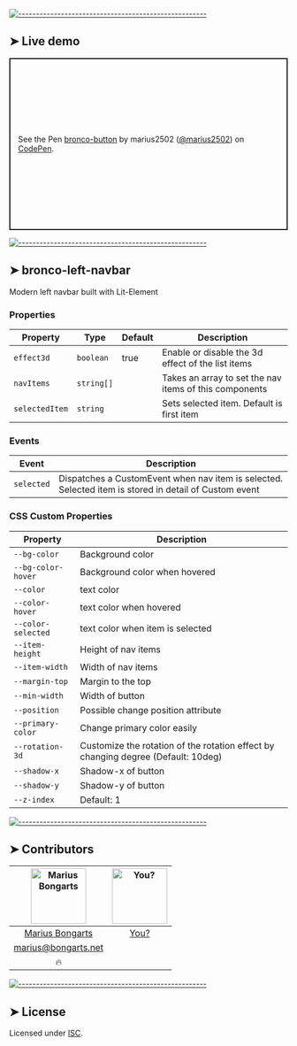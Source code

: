 
[![-----------------------------------------------------](https://raw.githubusercontent.com/andreasbm/readme/master/assets/lines/colored.png)](#live-demo)

## ➤ Live demo

<p class="codepen" data-height="311" data-theme-id="0" data-default-tab="html,result" data-user="marius2502" data-slug-hash="MMzboL" style="height: 311px; box-sizing: border-box; display: flex; align-items: center; justify-content: center; border: 2px solid; margin: 1em 0; padding: 1em;" data-pen-title="bronco-button">
  <span>See the Pen <a target="_blank" href="https://codepen.io/marius2502/pen/MMzboL/">
  bronco-button</a> by marius2502 (<a target="_blank" href="https://codepen.io/marius2502">@marius2502</a>)
  on <a target="_blank" href="https://codepen.io">CodePen</a>.</span>
</p>


[![-----------------------------------------------------](https://raw.githubusercontent.com/andreasbm/readme/master/assets/lines/colored.png)](#bronco-left-navbar)

## ➤ bronco-left-navbar

Modern left navbar built with Lit-Element

### Properties

| Property       | Type       | Default | Description                                      |
|----------------|------------|---------|--------------------------------------------------|
| `effect3d`     | `boolean`  | true    | Enable or disable the 3d effect of the list items |
| `navItems`     | `string[]` |         | Takes an array to set the nav items of this components |
| `selectedItem` | `string`   |         | Sets selected item. Default is first item        |

### Events

| Event      | Description                                      |
|------------|--------------------------------------------------|
| `selected` | Dispatches a CustomEvent when nav item is selected. Selected item is stored in detail of Custom event |

### CSS Custom Properties

| Property           | Description                                      |
|--------------------|--------------------------------------------------|
| `--bg-color`       | Background color                                 |
| `--bg-color-hover` | Background color when hovered                    |
| `--color`          | text color                                       |
| `--color-hover`    | text color when hovered                          |
| `--color-selected` | text color when item is selected                 |
| `--item-height`    | Height of nav items                              |
| `--item-width`     | Width of nav items                               |
| `--margin-top`     | Margin to the top                                |
| `--min-width`      | Width of button                                  |
| `--position`       | Possible change position attribute               |
| `--primary-color`  | Change primary color easily                      |
| `--rotation-3d`    | Customize the rotation of the rotation effect by changing degree (Default: 10deg) |
| `--shadow-x`       | Shadow-x of button                               |
| `--shadow-y`       | Shadow-y of button                               |
| `--z-index`        | Default: 1                                       |



[![-----------------------------------------------------](https://raw.githubusercontent.com/andreasbm/readme/master/assets/lines/colored.png)](#contributors)

## ➤ Contributors
	

| [<img alt="Marius Bongarts" src="https://avatars2.githubusercontent.com/u/38838885?s=460&v=4" width="100">](https://bongarts.net/) | [<img alt="You?" src="https://joeschmoe.io/api/v1/random" width="100">](https://github.com/andreasbm/readme/blob/master/CONTRIBUTING.md) |
|:--------------------------------------------------:|:--------------------------------------------------:|
| [Marius Bongarts](https://bongarts.net/)         | [You?](https://github.com/andreasbm/readme/blob/master/CONTRIBUTING.md) |
| [marius@bongarts.net](mailto:marius@bongarts.net) |                                                  |
| 🔥                                               |                                                  |



[![-----------------------------------------------------](https://raw.githubusercontent.com/andreasbm/readme/master/assets/lines/colored.png)](#license)

## ➤ License
	
Licensed under [ISC](https://opensource.org/licenses/ISC).